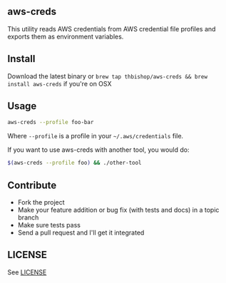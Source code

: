## aws-creds

This utility reads AWS credentials from AWS credential file profiles and exports
them as environment variables.

## Install

Download the latest binary or
`brew tap thbishop/aws-creds && brew install aws-creds` if you're on OSX

## Usage

```sh
aws-creds --profile foo-bar
```

Where `--profile` is a profile in your `~/.aws/credentials` file.

If you want to use aws-creds with another tool, you would do:
```sh
$(aws-creds --profile foo) && ./other-tool
```

## Contribute
* Fork the project
* Make your feature addition or bug fix (with tests and docs) in a topic branch
* Make sure tests pass
* Send a pull request and I'll get it integrated

## LICENSE
See [LICENSE](LICENSE)

